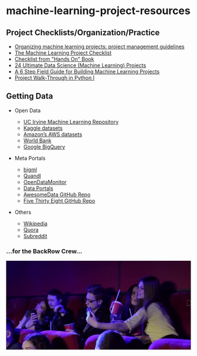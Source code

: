 # machine-learning-project-resources

## Project Checklists/Organization/Practice

- [Organizing machine learning projects: project management guidelines](https://medium.com/comet-ml/organizing-machine-learning-projects-project-management-guidelines-2d2b85651bbd)
- [The Machine Learning Project Checklist](https://towardsdatascience.com/the-machine-learning-project-checklist-d9ee6e33a2b2)
- [Checklist from "Hands On" Book](https://github.com/ageron/handson-ml/blob/master/ml-project-checklist.md)
- [24 Ultimate Data Science (Machine Learning) Projects](https://www.analyticsvidhya.com/blog/2018/05/24-ultimate-data-science-projects-to-boost-your-knowledge-and-skills/)
- [A 6 Step Field Guide for Building Machine Learning Projects](https://towardsdatascience.com/a-6-step-field-guide-for-building-machine-learning-projects-6e4554f6e3a1)
- [Project Walk-Through in Python I](https://towardsdatascience.com/a-complete-machine-learning-walk-through-in-python-part-one-c62152f39420)

## Getting Data

* Open Data
	- [UC Irvine Machine Learning Repository](http://archive.ics.uci.edu/ml/)
	- [Kaggle datasets](https://www.kaggle.com/datasets)
	- [Amazon’s AWS datasets](https://registry.opendata.aws/)
	- [World Bank](https://datacatalog.worldbank.org/)
	- [Google BigQuery](https://cloud.google.com/bigquery/public-data/)

* Meta Portals
	- [bigml](https://blog.bigml.com/list-of-public-data-sources-fit-for-machine-learning/)
	- [Quandl](http://quandl.com/)
	- [OpenDataMonitor](http://opendatamonitor.eu/)
	- [Data Portals](http://dataportals.org/)
	- [AwesomeData GitHub Repo](https://github.com/awesomedata/awesome-public-datasets)
	- [Five Thirty Eight GitHub Repo](https://github.com/fivethirtyeight/data)

* Others
	- [Wikipedia](https://en.wikipedia.org/wiki/List_of_datasets_for_machine-learning_research)
	- [Quora](https://www.quora.com/Where-can-I-find-large-datasets-open-to-the-public)
	- [Subreddit](https://www.reddit.com/r/datasets/)

### ...for the BackRow Crew...
![BRG](CheatSheets/backrow.jpg)